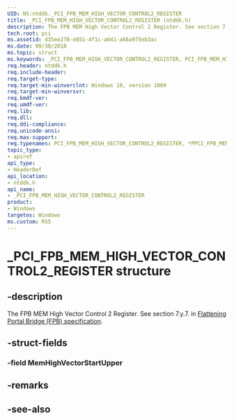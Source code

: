 ```yaml
---
UID: NS:ntddk._PCI_FPB_MEM_HIGH_VECTOR_CONTROL2_REGISTER
title: _PCI_FPB_MEM_HIGH_VECTOR_CONTROL2_REGISTER (ntddk.h)
description: The FPB MEM High Vector Control 2 Register. See section 7.y.7.
tech.root: pci 
ms.assetid: 435ee278-e851-4f1c-a041-a66a975eb3ac
ms.date: 09/30/2018
ms.topic: struct
ms.keywords: _PCI_FPB_MEM_HIGH_VECTOR_CONTROL2_REGISTER, PCI_FPB_MEM_HIGH_VECTOR_CONTROL2_REGISTER, *PPCI_FPB_MEM_HIGH_VECTOR_CONTROL2_REGISTER, 
req.header: ntddk.h
req.include-header:
req.target-type:
req.target-min-winverclnt: Windows 10, version 1809
req.target-min-winversvr:
req.kmdf-ver:
req.umdf-ver:
req.lib:
req.dll:
req.ddi-compliance:
req.unicode-ansi:
req.max-support:
req.typenames: PCI_FPB_MEM_HIGH_VECTOR_CONTROL2_REGISTER, *PPCI_FPB_MEM_HIGH_VECTOR_CONTROL2_REGISTER
topic_type: 
- apiref
api_type: 
- HeaderDef
api_location: 
- ntddk.h
api_name: 
- _PCI_FPB_MEM_HIGH_VECTOR_CONTROL2_REGISTER
product:
- Windows
targetos: Windows
ms.custom: RS5
---
```


# _PCI_FPB_MEM_HIGH_VECTOR_CONTROL2_REGISTER structure

## -description
The FPB MEM High Vector Control 2 Register. See section 7.y.7. in [Flattening Portal Bridge (FPB) specification](https://pcisig.com/sites/default/files/specification_documents/ECN_FPB_9_Feb_2017.pdf).

## -struct-fields

### -field MemHighVectorStartUpper
 

## -remarks

## -see-also
